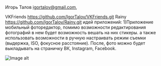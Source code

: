 Игорь Талов
igortalov@gmail.com,

VKFriends
https://github.com/IgorTalov/VKFriends.git
Rainy
https://github.com/IgorTalov/Rainy.git
идей приложений:
1)Приложение мобильный фоторедактор, помимо возможности редактирования фотографий в нем будет возможность вешать на них стикеры. а также использовать возможности в ручную настраивать режим съемки (выдержка, ISO, фокусное расстояние). После, фото можно будет выкладывать на страничку ВК, Instagram, Facebook.

![Image alt](https://github.com/{username}/{repository}/raw/{branch}/{path}/image.png)

